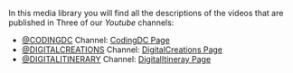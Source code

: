 
In this media library you will find all the descriptions of the videos that are published in Three of our *Youtube* channels: <br>

- [@CODINGDC](https://www.youtube.com/channel/UCyouN2On4khB5is1RcrR8Hw) Channel: [CodingDC Page](YT1/yt1Page.md)
- [@DIGITALCREATIONS](https://www.youtube.com/channel/UCw2zUthPykuMRuOmMMHtDcw) Channel: [DigitalCreations Page](YT3/yt3Page.md)
- [@DIGITALITINERARY](https://www.youtube.com/channel/UCaVlIJeyapwQpjOoFMZJZZg) Channel: [DigitalItineray Page](YT2/yt2Page.md)


